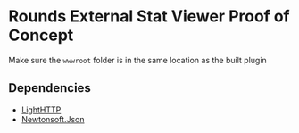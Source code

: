 # Rounds External Stat Viewer Proof of Concept

Make sure the `wwwroot` folder is in the same location as the built plugin

## Dependencies
- [LightHTTP](https://github.com/javidsho/LightHTTP)
- [Newtonsoft.Json](https://www.newtonsoft.com/json)
